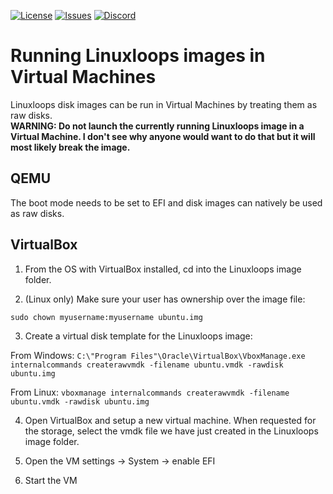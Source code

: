 <div id="top"></div>

<!-- Shields/Logos -->
[![License][license-shield]][license-url]
[![Issues][issues-shield]][issues-url]
[![Discord][discord-shield]][discord-url]
  
# Running Linuxloops images in Virtual Machines

Linuxloops disk images can be run in Virtual Machines by treating them as raw disks.  
**WARNING: Do not launch the currently running Linuxloops image in a Virtual Machine. I don't see why anyone would want to do that but it will most likely break the image.**  

## QEMU

The boot mode needs to be set to EFI and disk images can natively be used as raw disks.  

## VirtualBox

1. From the OS with VirtualBox installed, cd into the Linuxloops image folder.  

2. (Linux only) Make sure your user has ownership over the image file:  

`sudo chown myusername:myusername ubuntu.img`  

3. Create a virtual disk template for the Linuxloops image:  

From Windows: `C:\"Program Files"\Oracle\VirtualBox\VboxManage.exe internalcommands createrawvmdk -filename ubuntu.vmdk -rawdisk ubuntu.img`  

From Linux: `vboxmanage internalcommands createrawvmdk -filename ubuntu.vmdk -rawdisk ubuntu.img`  

4. Open VirtualBox and setup a new virtual machine. When requested for the storage, select the vmdk file we have just created in the Linuxloops image folder.  

5. Open the VM settings -> System -> enable EFI  

6. Start the VM  

<!-- Reference Links -->
<!-- Badges -->
[license-shield]: https://img.shields.io/github/license/sebanc/linuxloops?label=License&logo=Github&style=flat-square
[license-url]: ./LICENSE
[issues-shield]: https://img.shields.io/github/issues/sebanc/linuxloops?label=Issues&logo=Github&style=flat-square
[issues-url]: https://github.com/sebanc/linuxloops/issues
[discord-shield]: https://img.shields.io/badge/Discord-Join-7289da?style=flat-square&logo=discord&logoColor=%23FFFFFF
[discord-url]: https://discord.gg/x2EgK2M
